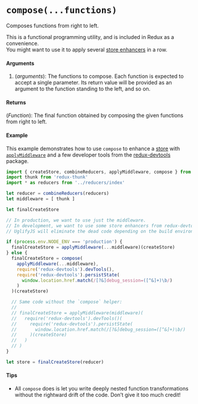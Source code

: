 # `compose(...functions)`

Composes functions from right to left.

This is a functional programming utility, and is included in Redux as a convenience.  
You might want to use it to apply several [store enhancers](../Glossary.md#store-enhancer) in a row.

#### Arguments

1. (*arguments*): The functions to compose. Each function is expected to accept a single parameter. Its return value will be provided as an argument to the function standing to the left, and so on.

#### Returns

(*Function*): The final function obtained by composing the given functions from right to left.

#### Example

This example demonstrates how to use `compose` to enhance a [store](Store.md) with [`applyMiddleware`](applyMiddleware.md) and a few developer tools from the [redux-devtools](https://github.com/gaearon/redux-devtools) package.

```js
import { createStore, combineReducers, applyMiddleware, compose } from 'redux'
import thunk from 'redux-thunk'
import * as reducers from '../reducers/index'

let reducer = combineReducers(reducers)
let middleware = [ thunk ]

let finalCreateStore

// In production, we want to use just the middleware.
// In development, we want to use some store enhancers from redux-devtools.
// UglifyJS will eliminate the dead code depending on the build environment.

if (process.env.NODE_ENV === 'production') {
  finalCreateStore = applyMiddleware(...middleware)(createStore)
} else {
  finalCreateStore = compose(
    applyMiddleware(...middleware),
    require('redux-devtools').devTools(),
    require('redux-devtools').persistState(
      window.location.href.match(/[?&]debug_session=([^&]+)\b/)
    )
  )(createStore)

  // Same code without the `compose` helper:
  //
  // finalCreateStore = applyMiddleware(middleware)(
  //   require('redux-devtools').devTools()(
  //     require('redux-devtools').persistState(
  //       window.location.href.match(/[?&]debug_session=([^&]+)\b/)
  //     )(createStore)
  //   )
  // )
}

let store = finalCreateStore(reducer)
```

#### Tips

* All `compose` does is let you write deeply nested function transformations without the rightward drift of the code. Don’t give it too much credit!
